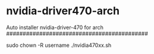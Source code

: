 # nvidia-driver470-arch
Auto installer nvidia-driver-470 for arch
###########################################





sudo chown -R username ./nvidia470xx.sh
